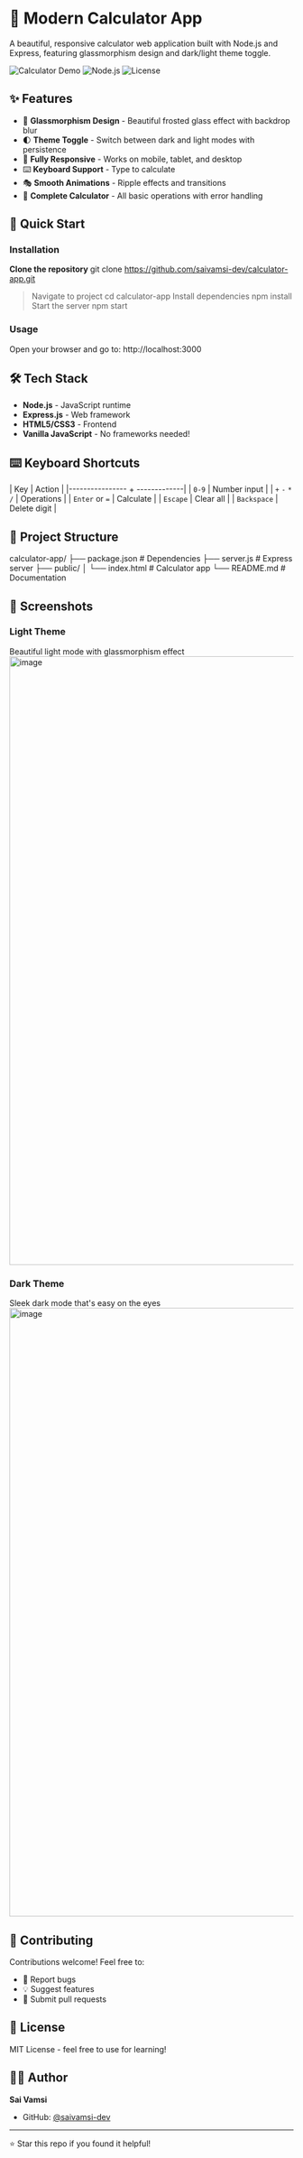 # 🧮 Modern Calculator App

A beautiful, responsive calculator web application built with Node.js and Express, featuring glassmorphism design and dark/light theme toggle.

![Calculator Demo](https://img.shields.io/badge/Status-Active-success)
![Node.js](https://img.shields.io/badge/Node.js-v18+-green)
![License](https://img.shields.io/badge/License-MIT-blue)

## ✨ Features

- 🎨 **Glassmorphism Design** - Beautiful frosted glass effect with backdrop blur
- 🌓 **Theme Toggle** - Switch between dark and light modes with persistence
- 📱 **Fully Responsive** - Works on mobile, tablet, and desktop
- ⌨️ **Keyboard Support** - Type to calculate
- 🎭 **Smooth Animations** - Ripple effects and transitions
- 🧮 **Complete Calculator** - All basic operations with error handling

## 🚀 Quick Start

### Installation

**Clone the repository**
git clone https://github.com/saivamsi-dev/calculator-app.git

>Navigate to project
cd calculator-app
>Install dependencies
npm install
>Start the server
npm start


### Usage

Open your browser and go to:
http://localhost:3000


## 🛠️ Tech Stack

- **Node.js** - JavaScript runtime
- **Express.js** - Web framework
- **HTML5/CSS3** - Frontend
- **Vanilla JavaScript** - No frameworks needed!

## ⌨️ Keyboard Shortcuts

| Key             | Action       |
|---------------- + -------------|
| `0-9`           | Number input |
| `+` `-` `*` `/` | Operations   |
| `Enter` or `=`  | Calculate    |
| `Escape`        | Clear all    |
| `Backspace`     | Delete digit |


## 📁 Project Structure

calculator-app/
├── package.json # Dependencies
├── server.js # Express server
├── public/
│ └── index.html # Calculator app
└── README.md # Documentation


## 📸 Screenshots

### Light Theme
Beautiful light mode with glassmorphism effect
<img width="1919" height="1079" alt="image" src="https://github.com/user-attachments/assets/43e16a42-36ee-494b-b66c-fec13761ee6c" />
### Dark Theme
Sleek dark mode that's easy on the eyes
<img width="1919" height="1079" alt="image" src="https://github.com/user-attachments/assets/5c9d65a2-218f-40ef-ae27-b1aa12294d75" />


## 🤝 Contributing

Contributions welcome! Feel free to:
- 🐛 Report bugs
- 💡 Suggest features
- 🔧 Submit pull requests

## 📝 License

MIT License - feel free to use for learning!

## 👨‍💻 Author

**Sai Vamsi**
- GitHub: [@saivamsi-dev](https://github.com/saivamsi-dev)

---

⭐ Star this repo if you found it helpful!

